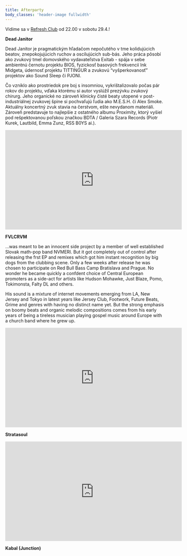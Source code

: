 ```yaml
---
title: Afterparty
body_classes: 'header-image fullwidth'
---
```


Vidíme sa v [Refresh Club](https://www.google.sk/maps/place/RE:FRESH+music+club+%26+restaurant/@48.1426876,17.1042189,17z/data=!3m1!4b1!4m5!3m4!1s0x476c895d3600526d:0x227e556b66efc568!8m2!3d48.1426876!4d17.1064076?hl=en) od 22.00 v sobotu 29.4.!

**Dead Janitor**

Dead Janitor je pragmatickým hľadačom nepočutého v tme kolidujúcich beatov, znepokojujúcich ruchov a oscilujúcich sub-bás. Jeho práca pôsobí ako zvukový tmel domovského vydavateľstva Exitab - spája v sebe ambientnú černotu projektu BIOS, fyzickosť basových frekvencií Ink Midgeta, údernosť projektu TITTINGUR a zvukovú “vyšperkovanosť” projektov ako Sound Sleep či PJONI. 

Čo vzniklo ako prostriedok pre boj s insomniou, vykrištalizovalo počas pár rokov do projektu, vďaka ktorému si autor vyslúžil prezývku zvukový chirurg. Jeho organické no zároveň klinicky čisté beaty utopené v post-industriálnej zvukovej špine si pochvaľujú ľudia ako M.E.S.H. či Alex Smoke. Aktuálny koncertný zvuk stavia na čerstvom, ešte nevydanom materiáli. Zároveň predstavuje to najlepšie z ostatného albumu Proximity, ktorý vyšiel pod rešpektovanou poľskou značkou BDTA / Galeria Szara Records (Piotr Kurek, Lautbild, Emma Zunz, RSS B0YS ai.).

<iframe width="560" height="315" src="https://www.youtube.com/embed/QbU_eyeGqps" frameborder="0" allowfullscreen></iframe>

**FVLCRVM**

…was meant to be an innocent side project by a member of well established Slovak math-pop band NVMERI. But it got completely out of control after releasing the frst EP and remixes which got him instant recognition by big dogs from the clubbing scene. Only a few weeks after release he was chosen to participate on Red Bull Bass Camp Bratislava and Prague. No wonder he became quickly a confdent choice of Central European promoters as a side-act for artists like Hudson Mohawke, Just Blaze, Pomo, Tokimonsta, Falty DL and others.

His sound is a mixture of internet movements emerging from LA, New Jersey and Tokyo in latest years like Jersey Club, Footwork, Future Beats, Grime and genres with having no distinct name yet. But the strong emphasis on boomy beats and organic melodic compositions comes from his early years of being a tireless musician playing gospel music around Europe with a church band where he grew up.

<iframe width="560" height="315" src="https://www.youtube.com/embed/kkhjGOQUHsE" frameborder="0" allowfullscreen></iframe>

**Stratasoul**

<iframe width="560" height="315" src="https://www.youtube.com/embed/oglCsxFQOQg" frameborder="0" allowfullscreen></iframe>

**Kabal (Junction)**


